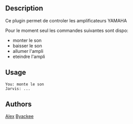 <!---
IMPORTANT
=========
This README.md is displayed in the WebStore as well as within Jarvis app
Please do not change the structure of this file
Fill-in Description, Usage & Author sections
Make sure to rename the [en] folder into the language code your plugin is written in (ex: fr, es, de, it...)
For multi-language plugin:
- clone the language directory and translate commands/functions.sh
- optionally write the Description / Usage sections in several languages
-->
## Description
Ce plugin permet de controler les amplificateurs YAMAHA

Pour le moment seul les commandes suivantes sont dispo:
- monter le son
- baisser le son
- allumer l'ampli
- eteindre l'ampli

## Usage
```
You: monte le son
Jarvis: ...
```

## Authors
[Alex](https://github.com/alexylem)
[Byackee](https://github.com/byackee)
